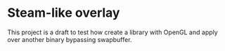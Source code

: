 # Steam-like overlay

This project is a draft to test how create a library with OpenGL and apply over another binary bypassing swapbuffer.
